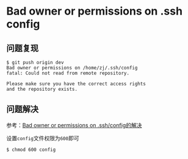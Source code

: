 
# Bad owner or permissions on .ssh config

## 问题复现

```
$ git push origin dev 
Bad owner or permissions on /home/zj/.ssh/config
fatal: Could not read from remote repository.

Please make sure you have the correct access rights
and the repository exists.
```

## 问题解决

参考：[Bad owner or permissions on .ssh/config的解决](https://blog.csdn.net/zcc_heu/article/details/79017606)

设置`config`文件权限为`600`即可

```
$ chmod 600 config 
```
